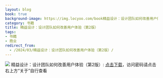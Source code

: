 ```yaml
---
layout: blog
book: true
background-image: https://img.locyoo.com/book精益设计：设计团队如何改善用户体验（第2版）.jpg
category: 书籍
title: 精益设计：设计团队如何改善用户体验（第2版）
tags:
- 书籍
- 商业
redirect_from:
  - /2024/03/精益设计：设计团队如何改善用户体验（第2版）/
---
```

![](https://img.locyoo.com/book精益设计：设计团队如何改善用户体验（第2版）.jpg)
精益设计：设计团队如何改善用户体验（第2版）: <a name = "ref1" href="https://url18.ctfile.com/f/50983618-1377644566-ac8dea?p=3619">点击下载</a>，访问密码请点击右上方“关于”自行查看